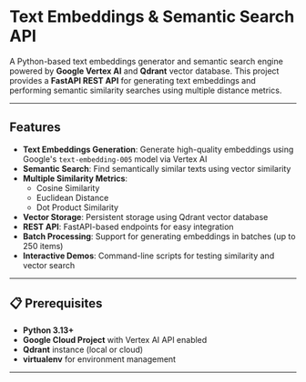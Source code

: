# Text Embeddings & Semantic Search API

A Python-based text embeddings generator and semantic search engine powered by **Google Vertex AI** and **Qdrant** vector database. This project provides a **FastAPI REST API** for generating text embeddings and performing semantic similarity searches using multiple distance metrics.

---

## Features

- **Text Embeddings Generation**: Generate high-quality embeddings using Google's `text-embedding-005` model via Vertex AI
- **Semantic Search**: Find semantically similar texts using vector similarity
- **Multiple Similarity Metrics**: 
  - Cosine Similarity
  - Euclidean Distance
  - Dot Product Similarity
- **Vector Storage**: Persistent storage using Qdrant vector database
- **REST API**: FastAPI-based endpoints for easy integration
- **Batch Processing**: Support for generating embeddings in batches (up to 250 items)
- **Interactive Demos**: Command-line scripts for testing similarity and vector search

---

## 📋 Prerequisites

- **Python 3.13+**
- **Google Cloud Project** with Vertex AI API enabled
- **Qdrant** instance (local or cloud)
- **virtualenv** for environment management

---